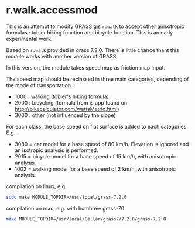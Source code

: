 # r.walk.accessmod

This is an attempt to modify GRASS gis `r.walk` to accept other anisotropic formulas : tobler hiking function and bicycle function. This is an early experimental work. 

Based on `r.walk`  provided in grass 7.2.0. There is little chance thant this module works with another version of GRASS. 

In this version, the module takes speed map as friction map input.  

The speed map should be reclassed in three main categories, depending of the mode of transportation :

- 1000 : walking  (tobler's hiking formula) 
- 2000 : bicycling (formula from js app found on http://bikecalculator.com/wattsMetric.html)
- 3000 : other (not influenced by the slope) 

For each class, the base speed on flat surface is added to each categories. E.g.

- 3080 = car model for a base speed of 80 km/h. Elevation is ignored and an isotropic analysis is performed. 
- 2015 = bicycle model for a base speed of 15 km/h, with anisotropic analysis.
- 1002 = walking model for a base speed of 2 km/h, with anisotropic analysis.


compilation on linux, e.g.
```sh 
sudo make MODULE_TOPDIR=/usr/local/grass-7.2.0
```

compilation on mac, e.g. with hombrew grass-70
```sh
make MODULE_TOPDIR=/usr/local/Cellar/grass7/7.2.0/grass-7.2.0
```
